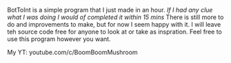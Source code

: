 BotToInt is a simple program that I just made in an hour. *If I had any clue what I was doing I would of completed it within 15 mins*
There is still more to do and improvements to make, but for now I seem happy with it. I will leave teh source code free for anyone to look at or take as inspration.
Feel free to use this program however you want.

My YT: youtube.com/c/BoomBoomMushroom
